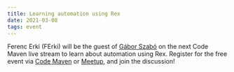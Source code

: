 ```yaml
---
title: Learning automation using Rex
date: 2021-03-08
tags: event
---
```

Ferenc Erki (FErki) will be the guest of [Gábor Szabó](https://www.linkedin.com/in/szabgab/) on the next Code Maven live stream to learn about automation using Rex. Register for the free event via [Code Maven](https://code-maven.com/automation-with-rex) or [Meetup](https://www.meetup.com/Code-Mavens/events/276730377/), and join the discussion!
